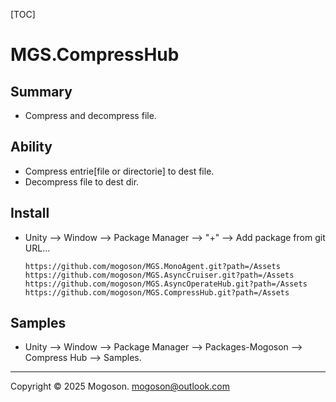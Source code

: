 [TOC]

# MGS.CompressHub

## Summary
- Compress and decompress file.


## Ability
- Compress entrie[file or directorie] to dest file.
- Decompress file to dest dir.

## Install

- Unity --> Window --> Package Manager --> "+" --> Add package from git URL...

  ```text
  https://github.com/mogoson/MGS.MonoAgent.git?path=/Assets
  https://github.com/mogoson/MGS.AsyncCruiser.git?path=/Assets
  https://github.com/mogoson/MGS.AsyncOperateHub.git?path=/Assets
  https://github.com/mogoson/MGS.CompressHub.git?path=/Assets
  ```

## Samples

- Unity --> Window --> Package Manager --> Packages-Mogoson --> Compress Hub --> Samples.

---

Copyright © 2025 Mogoson.	mogoson@outlook.com